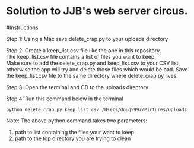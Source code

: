Solution to JJB's web server circus.
===================
  
#Instructions

Step 1:  Using a Mac save delete_crap.py to your uploads directory


Step 2:  Create a keep_list.csv file like the one in this repository.  
The keep_list.csv file contains a list of files you want to keep.  
Make sure to add the delete_crap.py and keep_list.csv
to your CSV list, otherwise the app will try and delete those files which would be bad.
Save the keep_list.csv file to the same directory where delete_crap.py lives.


Step 3:  Open the terminal and CD to the uploads directory


Step 4:  Run this command below in the terminal


```
python delete_crap.py keep_list.csv /Users/doug5997/Pictures/uploads
```

Note:  The above python command takes two parameters:
1) path to list containing the files your want to keep
2) path to the top directory you are trying to clean
